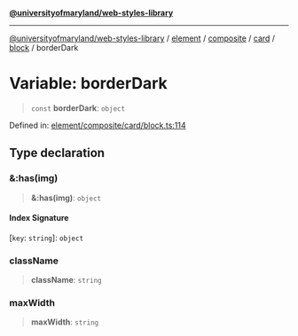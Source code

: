 [**@universityofmaryland/web-styles-library**](../../../../../../../../README.md)

***

[@universityofmaryland/web-styles-library](../../../../../../../../README.md) / [element](../../../../../../../README.md) / [composite](../../../../../README.md) / [card](../../../README.md) / [block](../README.md) / borderDark

# Variable: borderDark

> `const` **borderDark**: `object`

Defined in: [element/composite/card/block.ts:114](https://github.com/UMD-Digital/design-system/blob/7fa144f196ef5f0ef2b372670136735f5a5c9236/packages/styles/source/element/composite/card/block.ts#L114)

## Type declaration

### &:has(img)

> **&:has(img)**: `object`

#### Index Signature

\[`key`: `string`\]: `object`

### className

> **className**: `string`

### maxWidth

> **maxWidth**: `string`
